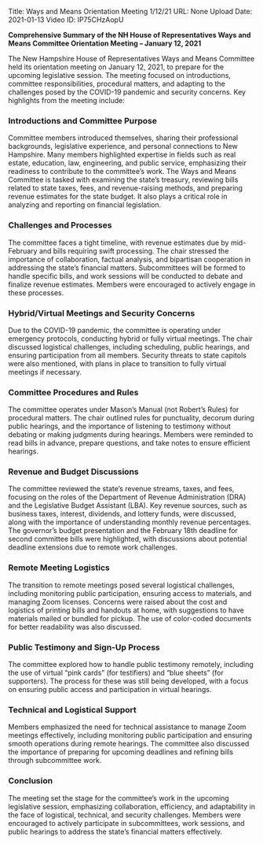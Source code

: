 Title: Ways and Means Orientation Meeting 1/12/21
URL: None
Upload Date: 2021-01-13
Video ID: lP75CHzAopU

**Comprehensive Summary of the NH House of Representatives Ways and Means Committee Orientation Meeting – January 12, 2021**

The New Hampshire House of Representatives Ways and Means Committee held its orientation meeting on January 12, 2021, to prepare for the upcoming legislative session. The meeting focused on introductions, committee responsibilities, procedural matters, and adapting to the challenges posed by the COVID-19 pandemic and security concerns. Key highlights from the meeting include:

### **Introductions and Committee Purpose**
Committee members introduced themselves, sharing their professional backgrounds, legislative experience, and personal connections to New Hampshire. Many members highlighted expertise in fields such as real estate, education, law, engineering, and public service, emphasizing their readiness to contribute to the committee’s work. The Ways and Means Committee is tasked with examining the state’s treasury, reviewing bills related to state taxes, fees, and revenue-raising methods, and preparing revenue estimates for the state budget. It also plays a critical role in analyzing and reporting on financial legislation.

### **Challenges and Processes**
The committee faces a tight timeline, with revenue estimates due by mid-February and bills requiring swift processing. The chair stressed the importance of collaboration, factual analysis, and bipartisan cooperation in addressing the state’s financial matters. Subcommittees will be formed to handle specific bills, and work sessions will be conducted to debate and finalize revenue estimates. Members were encouraged to actively engage in these processes.

### **Hybrid/Virtual Meetings and Security Concerns**
Due to the COVID-19 pandemic, the committee is operating under emergency protocols, conducting hybrid or fully virtual meetings. The chair discussed logistical challenges, including scheduling, public hearings, and ensuring participation from all members. Security threats to state capitols were also mentioned, with plans in place to transition to fully virtual meetings if necessary.

### **Committee Procedures and Rules**
The committee operates under Mason’s Manual (not Robert’s Rules) for procedural matters. The chair outlined rules for punctuality, decorum during public hearings, and the importance of listening to testimony without debating or making judgments during hearings. Members were reminded to read bills in advance, prepare questions, and take notes to ensure efficient hearings.

### **Revenue and Budget Discussions**
The committee reviewed the state’s revenue streams, taxes, and fees, focusing on the roles of the Department of Revenue Administration (DRA) and the Legislative Budget Assistant (LBA). Key revenue sources, such as business taxes, interest, dividends, and lottery funds, were discussed, along with the importance of understanding monthly revenue percentages. The governor’s budget presentation and the February 18th deadline for second committee bills were highlighted, with discussions about potential deadline extensions due to remote work challenges.

### **Remote Meeting Logistics**
The transition to remote meetings posed several logistical challenges, including monitoring public participation, ensuring access to materials, and managing Zoom licenses. Concerns were raised about the cost and logistics of printing bills and handouts at home, with suggestions to have materials mailed or bundled for pickup. The use of color-coded documents for better readability was also discussed.

### **Public Testimony and Sign-Up Process**
The committee explored how to handle public testimony remotely, including the use of virtual “pink cards” (for testifiers) and “blue sheets” (for supporters). The process for these was still being developed, with a focus on ensuring public access and participation in virtual hearings.

### **Technical and Logistical Support**
Members emphasized the need for technical assistance to manage Zoom meetings effectively, including monitoring public participation and ensuring smooth operations during remote hearings. The committee also discussed the importance of preparing for upcoming deadlines and refining bills through subcommittee work.

### **Conclusion**
The meeting set the stage for the committee’s work in the upcoming legislative session, emphasizing collaboration, efficiency, and adaptability in the face of logistical, technical, and security challenges. Members were encouraged to actively participate in subcommittees, work sessions, and public hearings to address the state’s financial matters effectively.